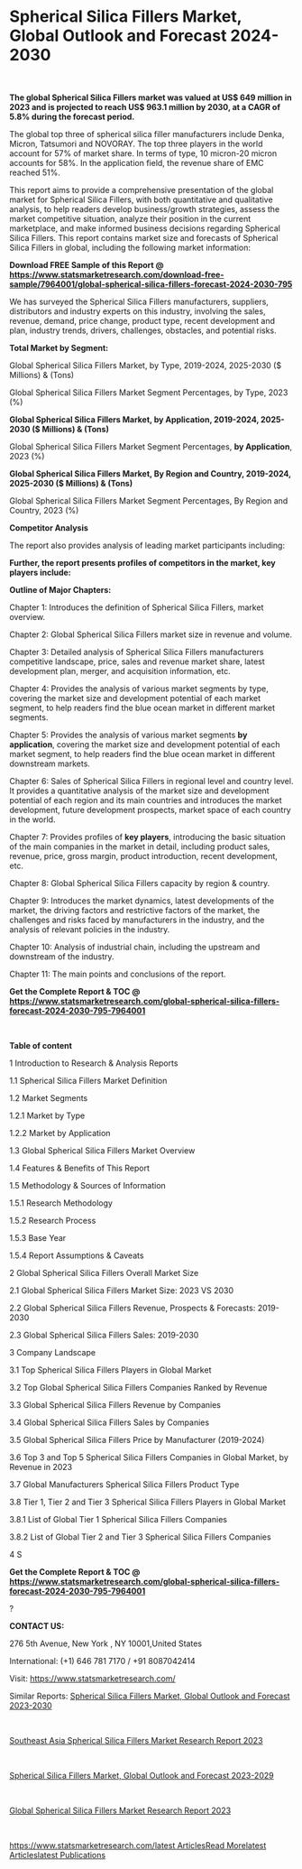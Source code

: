 <h1>Spherical Silica Fillers Market, Global Outlook and Forecast 2024-2030</h1><br/><p><strong>The global Spherical Silica Fillers market was valued at US$ 649 million in 2023 and is projected to reach US$ 963.1 million by 2030, at a <strong>CAGR</strong> of 5.8% during the forecast period. </strong></p>
 
 
 
 <p>The global top three of spherical silica filler manufacturers include Denka, Micron, Tatsumori and NOVORAY. The top three players in the world account for 57% of market share. In terms of type, 10 micron-20 micron accounts for 58%. In the application field, the revenue share of EMC reached 51%.</p>
 
 
 
 <p>This report aims to provide a comprehensive presentation of the global market for Spherical Silica Fillers, with both quantitative and qualitative analysis, to help readers develop business/growth strategies, assess the market competitive situation, analyze their position in the current marketplace, and make informed business decisions regarding Spherical Silica Fillers. This report contains market size and forecasts of Spherical Silica Fillers in global, including the following market information:</p>
 
 
 
 <p><strong>Download FREE Sample of this Report @ <a href="https://www.statsmarketresearch.com/download-free-sample/7964001/global-spherical-silica-fillers-forecast-2024-2030-795">https://www.statsmarketresearch.com/download-free-sample/7964001/global-spherical-silica-fillers-forecast-2024-2030-795</a></strong></p>
 
 
 
 <p>We has surveyed the Spherical Silica Fillers manufacturers, suppliers, distributors and industry experts on this industry, involving the sales, revenue, demand, price change, product type, recent development and plan, industry trends, drivers, challenges, obstacles, and potential risks.</p>
 
 
 
 <p><strong>Total Market by Segment:</strong></p>
 
 
 
 <p>Global Spherical Silica Fillers Market, by Type, 2019-2024, 2025-2030 ($ Millions) & (Tons)</p>
 
 
 
 <p>Global Spherical Silica Fillers Market Segment Percentages, by Type, 2023 (%)</p>
 
 
 
 <p><strong>Global Spherical Silica Fillers Market, <strong>by Application</strong>, 2019-2024, 2025-2030 ($ Millions) & (Tons)</strong></p>
 
 
 
 <p>Global Spherical Silica Fillers Market Segment Percentages, <strong>by Application</strong>, 2023 (%)</p>
 
 
 
 <p><strong>Global Spherical Silica Fillers Market, By Region and Country, 2019-2024, 2025-2030 ($ Millions) & (Tons)</strong></p>
 
 
 
 <p>Global Spherical Silica Fillers Market Segment Percentages, By Region and Country, 2023 (%)</p>
 
 
 
 <p><strong>Competitor Analysis</strong></p>
 
 
 
 <p>The report also provides analysis of leading market participants including:</p>
 
 
 
 <p><strong>Further, the report presents profiles of competitors in the market, <strong>key players</strong> include:</strong></p>
 
 
 
 <p><strong>Outline of Major Chapters:</strong></p>
 
 
 
 <p>Chapter 1: Introduces the definition of Spherical Silica Fillers, market overview.</p>
 
 
 
 <p>Chapter 2: Global Spherical Silica Fillers market size in revenue and volume.</p>
 
 
 
 <p>Chapter 3: Detailed analysis of Spherical Silica Fillers manufacturers competitive landscape, price, sales and revenue market share, latest development plan, merger, and acquisition information, etc.</p>
 
 
 
 <p>Chapter 4: Provides the analysis of various market segments by type, covering the market size and development potential of each market segment, to help readers find the blue ocean market in different market segments.</p>
 
 
 
 <p>Chapter 5: Provides the analysis of various market segments <strong>by application</strong>, covering the market size and development potential of each market segment, to help readers find the blue ocean market in different downstream markets.</p>
 
 
 
 <p>Chapter 6: Sales of Spherical Silica Fillers in regional level and country level. It provides a quantitative analysis of the market size and development potential of each region and its main countries and introduces the market development, future development prospects, market space of each country in the world.</p>
 
 
 
 <p>Chapter 7: Provides profiles of <strong>key players</strong>, introducing the basic situation of the main companies in the market in detail, including product sales, revenue, price, gross margin, product introduction, recent development, etc.</p>
 
 
 
 <p>Chapter 8: Global Spherical Silica Fillers capacity by region & country.</p>
 
 
 
 <p>Chapter 9: Introduces the market dynamics, latest developments of the market, the driving factors and restrictive factors of the market, the challenges and risks faced by manufacturers in the industry, and the analysis of relevant policies in the industry.</p>
 
 
 
 <p>Chapter 10: Analysis of industrial chain, including the upstream and downstream of the industry.</p>
 
 
 
 <p>Chapter 11: The main points and conclusions of the report.</p>
 
 
 
 <div><b>Get the Complete Report & TOC @ <a href="https://www.statsmarketresearch.com/global-spherical-silica-fillers-forecast-2024-2030-795-7964001">https://www.statsmarketresearch.com/global-spherical-silica-fillers-forecast-2024-2030-795-7964001</a></b></div>
 
 
 
 <p><br />
 
 <b>Table of content</b></p>
 
 
 
 <p>1 Introduction to Research & Analysis Reports<br />
 
 1.1 Spherical Silica Fillers Market Definition<br />
 
 1.2 Market Segments<br />
 
 1.2.1 Market by Type<br />
 
 1.2.2 Market by Application<br />
 
 1.3 Global Spherical Silica Fillers Market Overview<br />
 
 1.4 Features & Benefits of This Report<br />
 
 1.5 Methodology & Sources of Information<br />
 
 1.5.1 Research Methodology<br />
 
 1.5.2 Research Process<br />
 
 1.5.3 Base Year<br />
 
 1.5.4 Report Assumptions & Caveats<br />
 
 2 Global Spherical Silica Fillers Overall Market Size<br />
 
 2.1 Global Spherical Silica Fillers Market Size: 2023 VS 2030<br />
 
 2.2 Global Spherical Silica Fillers Revenue, Prospects & Forecasts: 2019-2030<br />
 
 2.3 Global Spherical Silica Fillers Sales: 2019-2030<br />
 
 3 Company Landscape<br />
 
 3.1 Top Spherical Silica Fillers Players in Global Market<br />
 
 3.2 Top Global Spherical Silica Fillers Companies Ranked by Revenue<br />
 
 3.3 Global Spherical Silica Fillers Revenue by Companies<br />
 
 3.4 Global Spherical Silica Fillers Sales by Companies<br />
 
 3.5 Global Spherical Silica Fillers Price by Manufacturer (2019-2024)<br />
 
 3.6 Top 3 and Top 5 Spherical Silica Fillers Companies in Global Market, by Revenue in 2023<br />
 
 3.7 Global Manufacturers Spherical Silica Fillers Product Type<br />
 
 3.8 Tier 1, Tier 2 and Tier 3 Spherical Silica Fillers Players in Global Market<br />
 
 3.8.1 List of Global Tier 1 Spherical Silica Fillers Companies<br />
 
 3.8.2 List of Global Tier 2 and Tier 3 Spherical Silica Fillers Companies<br />
 
 4 S</p>
 
 
 
 <div><b>Get the Complete Report & TOC @ <a href="https://www.statsmarketresearch.com/global-spherical-silica-fillers-forecast-2024-2030-795-7964001">https://www.statsmarketresearch.com/global-spherical-silica-fillers-forecast-2024-2030-795-7964001</a></b></div>
 
 
 
 <p>? </p>
 
 
 
 <p><b>CONTACT US:</b><br />
 
 276 5th Avenue, New York , NY 10001,United States<br />
 
 International: (+1) 646 781 7170 / +91 8087042414<br />
 
 Visit: <a href="https://www.statsmarketresearch.com/">https://www.statsmarketresearch.com/</a><br />
 
 Similar Reports: <a href="https://www.statsmarketresearch.com/global-spherical-silica-fillers-forecast-2024-2030-795-7964001">Spherical Silica Fillers Market, Global Outlook and Forecast 2023-2030</a><br />
 
 <br />
 
 <a href="https://www.statsmarketresearch.com/global-spherical-silica-fillers-forecast-2024-2030-795-7964001">Southeast Asia Spherical Silica Fillers Market Research Report 2023</a><br />
 
 <br />
 
 <a href="https://www.statsmarketresearch.com/global-spherical-silica-fillers-forecast-2024-2030-795-7964001">Spherical Silica Fillers Market, Global Outlook and Forecast 2023-2029</a><br />
 
 <br />
 
 <a href="https://www.statsmarketresearch.com/global-spherical-silica-fillers-forecast-2024-2030-795-7964001">Global Spherical Silica Fillers Market Research Report 2023</a><br />
 
 <br />
 
 <a href="https://gyeongbokgung.com">https://www.statsmarketresearch.com/</a><a href="https://hallyeomaritime.com">latest Articles</a><a href="https://jingwansa.com">Read More</a><a href="https://nguoiviet.jp/">latest Articles</a><a href="https://www.intelmarketresearch.com/">latest Publications</a></p>